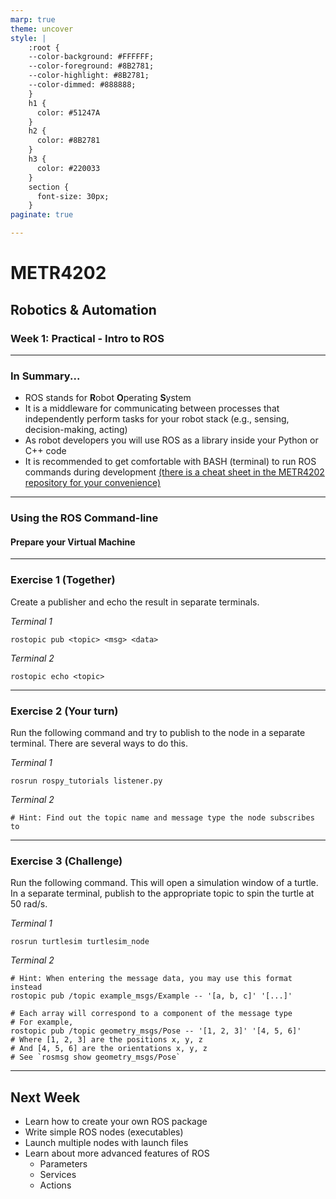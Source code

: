 ```yaml
---
marp: true
theme: uncover
style: |
    :root {
    --color-background: #FFFFFF;
    --color-foreground: #8B2781;
    --color-highlight: #8B2781;
    --color-dimmed: #888888;
    }
    h1 {
      color: #51247A
    }
    h2 {
      color: #8B2781
    }
    h3 {
      color: #220033
    }
    section {
      font-size: 30px;
    }
paginate: true

---
```


# METR4202
## Robotics & Automation
### Week 1: Practical - Intro to ROS

---

### In Summary...
- ROS stands for **R**obot **O**perating **S**ystem
- It is a middleware for communicating between processes that independently perform tasks for your robot stack (e.g., sensing, decision-making, acting)
- As robot developers you will use ROS as a library inside your Python or C++ code
- It is recommended to get comfortable with BASH (terminal) to run ROS commands during development [(there is a cheat sheet in the METR4202 repository for your convenience)](https://github.com/UQ-METR4202/METR4202_S2-2022_Resources/blob/main/Workshop/Practicals/ros_cheat_sheet.md)

---

### Using the ROS Command-line
#### Prepare your Virtual Machine


---

### Exercise 1 (Together)
Create a publisher and echo the result in separate terminals.

*Terminal 1*
```SH
rostopic pub <topic> <msg> <data>
```

*Terminal 2*
```SH
rostopic echo <topic>
```

---

### Exercise 2 (Your turn)
Run the following command and try to publish to the node in a separate terminal. There are several ways to do this.

*Terminal 1*
```SH
rosrun rospy_tutorials listener.py
```

*Terminal 2*
```SH
# Hint: Find out the topic name and message type the node subscribes to
```

---

### Exercise 3 (Challenge)
Run the following command. This will open a simulation window of a turtle. In a separate terminal, publish to the appropriate topic to spin the turtle at 50 rad/s.

*Terminal 1*
```SH
rosrun turtlesim turtlesim_node
```

*Terminal 2*
```SH
# Hint: When entering the message data, you may use this format instead
rostopic pub /topic example_msgs/Example -- '[a, b, c]' '[...]'

# Each array will correspond to a component of the message type
# For example,
rostopic pub /topic geometry_msgs/Pose -- '[1, 2, 3]' '[4, 5, 6]'
# Where [1, 2, 3] are the positions x, y, z
# And [4, 5, 6] are the orientations x, y, z
# See `rosmsg show geometry_msgs/Pose`
```

---

## Next Week
- Learn how to create your own ROS package
- Write simple ROS nodes (executables)
- Launch multiple nodes with launch files
- Learn about more advanced features of ROS
  - Parameters
  - Services
  - Actions